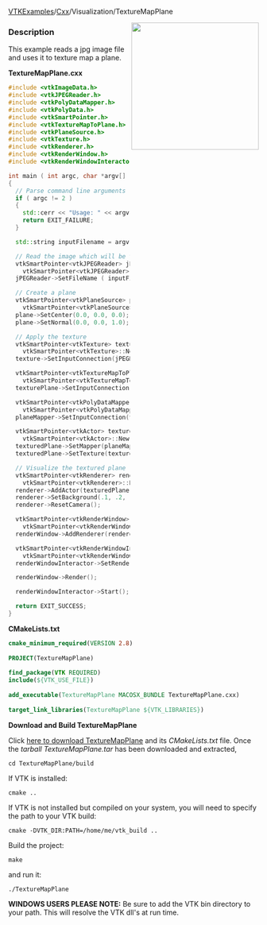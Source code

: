 [VTKExamples](Home)/[Cxx](Cxx)/Visualization/TextureMapPlane

<img align="right" src="https://github.com/lorensen/VTKExamples/raw/master/Testing/Baseline/Visualization/TestTextureMapPlane.png" width="256" />

### Description
This example reads a jpg image file and uses it to texture map a plane.

**TextureMapPlane.cxx**
```c++
#include <vtkImageData.h>
#include <vtkJPEGReader.h>
#include <vtkPolyDataMapper.h>
#include <vtkPolyData.h>
#include <vtkSmartPointer.h>
#include <vtkTextureMapToPlane.h>
#include <vtkPlaneSource.h>
#include <vtkTexture.h>
#include <vtkRenderer.h>
#include <vtkRenderWindow.h>
#include <vtkRenderWindowInteractor.h>

int main ( int argc, char *argv[] )
{
  // Parse command line arguments
  if ( argc != 2 )
  {
    std::cerr << "Usage: " << argv[0] << " Filename" << std::endl;
    return EXIT_FAILURE;
  }

  std::string inputFilename = argv[1];

  // Read the image which will be the texture
  vtkSmartPointer<vtkJPEGReader> jPEGReader =
    vtkSmartPointer<vtkJPEGReader>::New();
  jPEGReader->SetFileName ( inputFilename.c_str() );

  // Create a plane
  vtkSmartPointer<vtkPlaneSource> plane =
    vtkSmartPointer<vtkPlaneSource>::New();
  plane->SetCenter(0.0, 0.0, 0.0);
  plane->SetNormal(0.0, 0.0, 1.0);

  // Apply the texture
  vtkSmartPointer<vtkTexture> texture =
    vtkSmartPointer<vtkTexture>::New();
  texture->SetInputConnection(jPEGReader->GetOutputPort());

  vtkSmartPointer<vtkTextureMapToPlane> texturePlane =
    vtkSmartPointer<vtkTextureMapToPlane>::New();
  texturePlane->SetInputConnection(plane->GetOutputPort());

  vtkSmartPointer<vtkPolyDataMapper> planeMapper =
    vtkSmartPointer<vtkPolyDataMapper>::New();
  planeMapper->SetInputConnection(texturePlane->GetOutputPort());

  vtkSmartPointer<vtkActor> texturedPlane =
    vtkSmartPointer<vtkActor>::New();
  texturedPlane->SetMapper(planeMapper);
  texturedPlane->SetTexture(texture);

  // Visualize the textured plane
  vtkSmartPointer<vtkRenderer> renderer =
    vtkSmartPointer<vtkRenderer>::New();
  renderer->AddActor(texturedPlane);
  renderer->SetBackground(.1, .2, .3); // Background color dark blue
  renderer->ResetCamera();

  vtkSmartPointer<vtkRenderWindow> renderWindow =
    vtkSmartPointer<vtkRenderWindow>::New();
  renderWindow->AddRenderer(renderer);

  vtkSmartPointer<vtkRenderWindowInteractor> renderWindowInteractor =
    vtkSmartPointer<vtkRenderWindowInteractor>::New();
  renderWindowInteractor->SetRenderWindow(renderWindow);

  renderWindow->Render();

  renderWindowInteractor->Start();

  return EXIT_SUCCESS;
}
```
**CMakeLists.txt**
```cmake
cmake_minimum_required(VERSION 2.8)
 
PROJECT(TextureMapPlane)
 
find_package(VTK REQUIRED)
include(${VTK_USE_FILE})
 
add_executable(TextureMapPlane MACOSX_BUNDLE TextureMapPlane.cxx)
 
target_link_libraries(TextureMapPlane ${VTK_LIBRARIES})
```

**Download and Build TextureMapPlane**

Click [here to download TextureMapPlane](https://github.com/lorensen/VTKWikiExamplesTarballs/raw/master/TextureMapPlane.tar) and its *CMakeLists.txt* file.
Once the *tarball TextureMapPlane.tar* has been downloaded and extracted,
```
cd TextureMapPlane/build 
```
If VTK is installed:
```
cmake ..
```
If VTK is not installed but compiled on your system, you will need to specify the path to your VTK build:
```
cmake -DVTK_DIR:PATH=/home/me/vtk_build ..
```
Build the project:
```
make
```
and run it:
```
./TextureMapPlane
```
**WINDOWS USERS PLEASE NOTE:** Be sure to add the VTK bin directory to your path. This will resolve the VTK dll's at run time.

